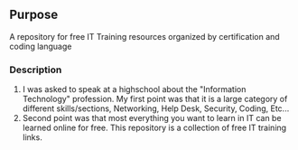 ## Purpose
A repository for free IT Training resources organized by certification and coding language
### Description
1. I was asked to speak at a highschool about the "Information Technology" profession. My first point was that it is a large category of different skills/sections, Networking, Help Desk, Security, Coding, Etc...
1. Second point was that most everything you want to learn in IT can be learned online for free. This repository is a collection of free IT training links. 
